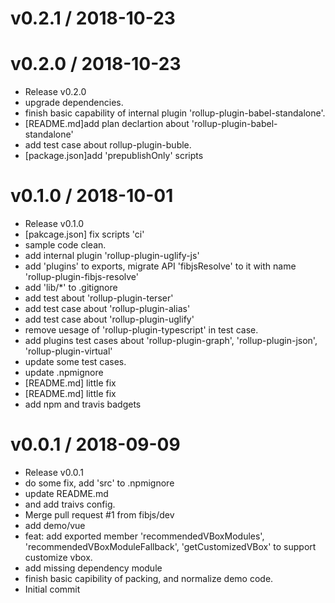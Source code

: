 
v0.2.1 / 2018-10-23
==================



v0.2.0 / 2018-10-23
===================

  * Release v0.2.0
  * upgrade dependencies.
  * finish basic capability of internal plugin 'rollup-plugin-babel-standalone'.
  * [README.md]add plan declartion about 'rollup-plugin-babel-standalone'
  * add test case about rollup-plugin-buble.
  * [package.json]add 'prepublishOnly' scripts

v0.1.0 / 2018-10-01
===================

  * Release v0.1.0
  * [pakcage.json] fix scripts 'ci'
  * sample code clean.
  * add internal plugin 'rollup-plugin-uglify-js'
  * add 'plugins' to exports, migrate API 'fibjsResolve' to it with name 'rollup-plugin-fibjs-resolve'
  * add 'lib/*' to .gitignore
  * add test about 'rollup-plugin-terser'
  * add test case about 'rollup-plugin-alias'
  * add test case about 'rollup-plugin-uglify'
  * remove uesage of 'rollup-plugin-typescript' in test case.
  * add plugins test cases about 'rollup-plugin-graph', 'rollup-plugin-json', 'rollup-plugin-virtual'
  * update some test cases.
  * update .npmignore
  * [README.md] little fix
  * [README.md] little fix
  * add npm and travis badgets

v0.0.1 / 2018-09-09
===================

  * Release v0.0.1
  * do some fix, add 'src' to .npmignore
  * update README.md
  * and add traivs config.
  * Merge pull request #1 from fibjs/dev
  * add demo/vue
  * feat: add exported member 'recommendedVBoxModules', 'recommendedVBoxModuleFallback', 'getCustomizedVBox' to support customize vbox.
  * add missing dependency module
  * finish basic capibility of packing, and normalize demo code.
  * Initial commit
